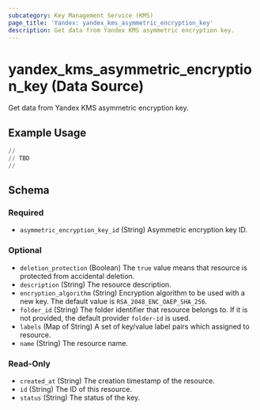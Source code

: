 ```yaml
---
subcategory: Key Management Service (KMS)
page_title: 'Yandex: yandex_kms_asymmetric_encryption_key'
description: Get data from Yandex KMS asymmetric encryption key.
---
```


# yandex_kms_asymmetric_encryption_key (Data Source)

Get data from Yandex KMS asymmetric encryption key.

## Example Usage

```terraform
//
// TBD
//
```


<!-- schema generated by tfplugindocs -->
## Schema

### Required

- `asymmetric_encryption_key_id` (String) Asymmetric encryption key ID.

### Optional

- `deletion_protection` (Boolean) The `true` value means that resource is protected from accidental deletion.
- `description` (String) The resource description.
- `encryption_algorithm` (String) Encryption algorithm to be used with a new key. The default value is `RSA_2048_ENC_OAEP_SHA_256`.
- `folder_id` (String) The folder identifier that resource belongs to. If it is not provided, the default provider `folder-id` is used.
- `labels` (Map of String) A set of key/value label pairs which assigned to resource.
- `name` (String) The resource name.

### Read-Only

- `created_at` (String) The creation timestamp of the resource.
- `id` (String) The ID of this resource.
- `status` (String) The status of the key.
